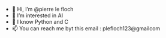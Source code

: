 - 👋 Hi, I’m @pierre le floch
- 👀 I’m interested in AI
- 🌱 I know Python and C
- 📫 You can reach me byt this email : plefloch123@gmailcom

<!---
plefloch123/plefloch123 is a ✨ special ✨ repository because its `README.md` (this file) appears on your GitHub profile.
You can click the Preview link to take a look at your changes.
--->
